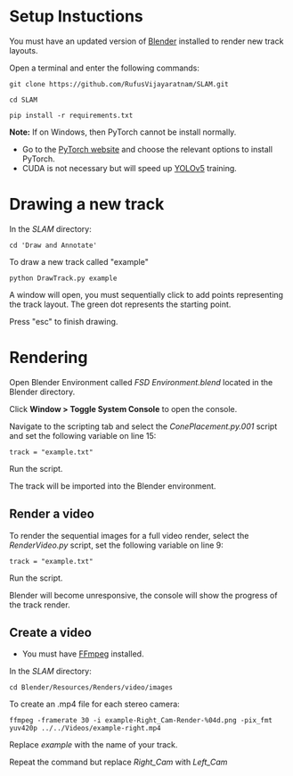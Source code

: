 
# Setup Instuctions

You must have an updated version of [Blender](https://www.blender.org/) installed to render new track layouts.

Open a terminal and enter the following commands:

`git clone https://github.com/RufusVijayaratnam/SLAM.git`

`cd SLAM`

`pip install -r requirements.txt`

**Note:** If on Windows, then PyTorch cannot be install normally. 

- Go to the [PyTorch website](https://pytorch.org/) and choose the relevant options to install PyTorch. 
- CUDA is not necessary but will speed up [YOLOv5](https://github.com/ultralytics/yolov5) training.

# Drawing a new track

In the *SLAM* directory:

`cd 'Draw and Annotate'`

To draw a new track called "example"

`python DrawTrack.py example`

A window will open, you must sequentially click to add points representing the track layout. The green dot represents the starting point.

Press "esc" to finish drawing.

# Rendering

Open Blender Environment called *FSD Environment.blend* located in the Blender directory.

Click **Window > Toggle System Console** to open the console.

Navigate to the scripting tab and select the *ConePlacement.py.001* script and set the following variable on line 15:

`track = "example.txt"`

Run the script.

The track will be imported into the Blender environment.


## Render a video
To render the sequential images for a full video render, select the *RenderVideo.py* script, set the following variable on line 9:

`track = "example.txt"`

Run the script.

Blender will become unresponsive, the console will show the progress of the track render.

## Create a video

- You must have [FFmpeg](https://www.ffmpeg.org/) installed.

In the *SLAM* directory:

`cd Blender/Resources/Renders/video/images`

To create an .mp4 file for each stereo camera:

`ffmpeg -framerate 30 -i example-Right_Cam-Render-%04d.png -pix_fmt yuv420p ../../Videos/example-right.mp4 `

Replace *example* with the name of your track.

Repeat the command but replace *Right_Cam* with *Left_Cam*